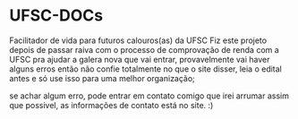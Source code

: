# UFSC-DOCs
Facilitador de vida para futuros calouros(as) da UFSC
Fiz este projeto depois de passar raiva com o processo de comprovação de renda com a UFSC pra ajudar a galera nova que vai entrar,
provavelmente vai haver alguns erros então não confie totalmente no que o site disser, leia o edital antes e só use isso para uma melhor
organização;

se achar algum erro, pode entrar em contato comigo que irei arrumar assim que possivel, as informações de contato está no site. :)
